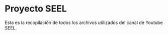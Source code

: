 # Proyecto SEEL
Esta es la recopilación de todos los archivos utilizados del canal de Youtube SEEL.
